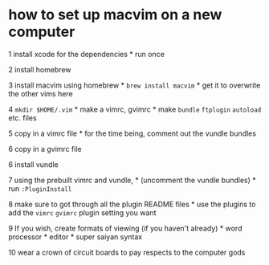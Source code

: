 # how to set up macvim on a new computer

1 install xcode for the dependencies
	* run once
	
2 install homebrew

3 install macvim using homebrew
	* `brew install macvim`
	* get it to overwrite the other vims here
	
4 `mkdir $HOME/.vim`
	* make a vimrc, gvimrc
	* make `bundle` `ftplugin` `autoload` etc. files
	
5 copy in a vimrc file
	* for the time being, comment out the vundle bundles
	
6 copy in a gvimrc file

6 install vundle

7 using the prebuilt vimrc and vundle,
	* (uncomment the vundle bundles)
	* run `:PluginInstall`
	
8 make sure to got through all the plugin README files
	* use the plugins to add the `vimrc` `gvimrc` plugin setting you want
	
9 If you wish, create formats of viewing (if you haven't already)
	* word processor
	* editor
	* super saiyan syntax
	
10 wear a crown of circuit boards to pay respects to the computer gods
